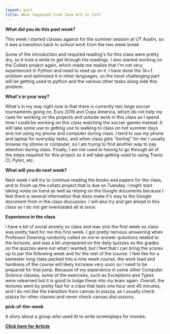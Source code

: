 ```yaml
---
layout: post
title: What happened from June 6th to 12th
---
```


**What did you do this past week?**

  This week I started classes against for the summer session at UT Austin, so it was a transition back to school work from the two week break. 
  
  
  Some of the introduction and required reading's for this class were pretty dry, so it took a while to get through the readings. I also started working on the Collatz project again, which made me realize that I'm not very experienced in Python and need to read up on it. I have done the 3n+1 problem and optimized it in other languages, so the most challenging part will be getting used to python and the various other tasks along side this problem.
  
  
 **What's in your way?**

  What's in my way right now is that there is currently two large soccer tournaments going on, Euro 2016 and Copa America, which do not help my case for working on the projects and outside work in this class as I spend time I could be working on this class watching the soccer games instead. It will take some use to getting use to walking to class on hot summer days and not using my phone and computer during class.  I tend to use my phone and laptop for everyday tasks, and when class gets "boring" for me I usually browse my phone or computer, so I am trying to find another way to pay attention during class. Finally, I am not used to having to go through all of the steps required for this project so it will take getting used to using Travis CI, Pylint, etc.

**What will you do next week?**

  Next week I will try to continue reading the books and papers for the class, and to finish up the collatz project that is due on Tuesday. I might start taking notes on hand as well as relying on the Google documents because I feel there is several information that does make it's way to the Google document from in the class discussion. I will also try and get ahead in this class so I do not get overloaded all at once.
  
 **Experience in the class**

  I have a bit of social anxiety so class and was sick the first week so class was pretty hard for me this first week. I got pretty nervous answering when Professor Downing randomly called on me to answer questions related to the lectures, and was a bit unprepared on the daily quizzes so the grades on the quizzes were not what I wanted, but I feel that I can bring the scores up to par the following week and for the rest of the course. I feel like for a semester long class packed into a nine week course, the work load and hardness of the course will likely increase very soon so I need to be prepared for that jump. Because of my experience in some other Computer Science classes, some of the exercises, such as Exceptions and Types were relearned but it is good to lodge these into my brain again. Overall, the lectures went by pretty fast for a class that lasts one hour and 45 minutes, and I do not like the transition from canvas to piazza, as I usually check piazza for other classes and never check canvas discussions.
  
**pick-of-the-week**
 
A story about a group who used AI to write screenplays for movies.


 **[Click here for Article](http://arstechnica.com/the-multiverse/2016/06/an-ai-wrote-this-movie-and-its-strangely-moving/)**
